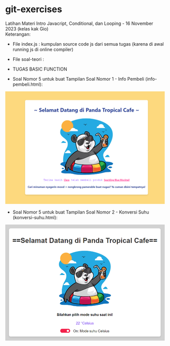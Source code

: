 # git-exercises
Latihan Materi Intro Javacript, Conditional, dan Looping - 16 November 2023 (kelas kak Gio)  
Keterangan:  
- File index.js : kumpulan source code js dari semua tugas (karena di awal running js di online compiler)
- File soal-teori :


- TUGAS BASIC FUNCTION  

- Soal Nomor 5 untuk buat Tampilan Soal Nomor 1 - Info Pembeli (info-pembeli.html):  

![Alt text](gambar1.png)

- Soal Nomor 5 untuk buat Tampilan Soal Nomor 2 - Konversi Suhu (konversi-suhu.html):

![Alt text](gambar2.png)
